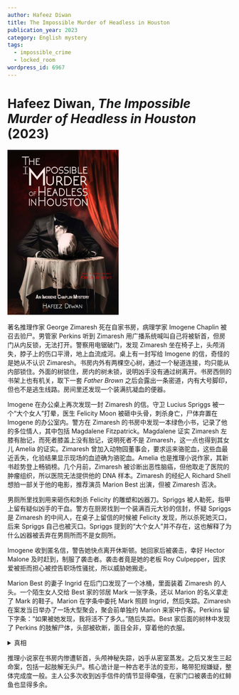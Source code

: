 ```yaml
---
author: Hafeez Diwan
title: The Impossible Murder of Headless in Houston
publication_year: 2023
category: English mystery
tags:
  - impossible_crime
  - locked_room
wordpress_id: 6967
---
```


# Hafeez Diwan, <i>The Impossible Murder of Headless in Houston</i> (2023)

<img src=images/2023_cover.jpg width=250/>

著名推理作家 George Zimaresh 死在自家书房，病理学家 Imogene Chaplin 被召去验尸。男管家 Perkins 听到 Zimaresh 用广播系统喊叫自己将被斩首，但房门从内反锁，无法打开。警察用电锯破门，发现 Zimaresh 坐在椅子上，头颅消失，脖子上的伤口平滑，地上血流成河。桌上有一封写给 Imogene 的信，奇怪的是她从不认识 Zimaresh。书房内外有两棵空心树，通过一个秘道连接，均只能从内部锁住。外面的树锁住，房内的树未锁，说明凶手没有通过树离开。书房西侧的书架上也有机关，取下一套 <i>Father Brown</i> 之后会露出一条密道，内有大号脚印，但也不是逃生线路。房间里还发现一个装满抗凝血的便器。

Imogene 在办公桌上再次发现一封 Zimaresh 的信。守卫 Lucius Spriggs 被一个“大个女人”打晕，医生 Felicity Moon 被砸中头骨，刺杀身亡，尸体弃置在 Imogene 的办公室内。警方在 Zimaresh 的书房中发现一本绿色小书，记录了他的多位情人，其中包括 Magdalene Fitzpatrick。Magdalene 证实 Zimaresh 左膝有胎记，而死者膝盖上没有胎记，说明死者不是 Zimaresh，这一点也得到其女儿 Amelia 的证实。Zimaresh 曾加入动物园董事会，要求运来骆驼血，这些血最近丢失，化验结果显示现场的血迹确为骆驼血。Amelia 也是推理小说作家，其新书趁势登上畅销榜。几个月前，Zimaresh 被诊断出恶性脑癌，但他取走了医院的肿瘤组织，所以医院无法提供他的 DNA 样本。Zimaresh 的经纪人 Richard Shell 想拍一部关于他的电影，推荐演员 Marion Best 出演，但被 Zimaresh 否决。

男厕所里找到用来砸伤和刺杀 Felicity 的雕塑和凶器刀。Spriggs 被人勒死，指甲上留有疑似凶手的干血。警方在厨房找到一个装满百元大钞的信封，怀疑 Spriggs 是 Zimaresh 的中间人，在桌子上留信的时候被 Felicity 发现，所以杀死她灭口，后来 Spriggs 自己也被灭口。Spriggs 提到的“大个女人”并不存在，这也解释了为什么凶器被丢弃在男厕所而不是女厕所。

Imogene 收到匿名信，警告她快点离开休斯顿。她回家后被袭击，幸好 Hector Malone 及时赶到，制服了袭击者。袭击者竟是她的老板 Roy Culpepper，因求爱被拒而担心被控告职场性骚扰，所以威胁她搬走。

Marion Best 的妻子 Ingrid 在后门口发现了一个冰桶，里面装着 Zimaresh 的人头。一个陌生女人交给 Best 家的邻居 Mark 一张字条，还以 Marion 的名义拿走了 Mark 的鞋子。Marion 在字条中委托 Mark 照顾 Ingrid，然后失踪。Zimaresh 在案发当日举办了一场大型聚会，聚会前单独约 Marion 来家中作客。Perkins 留下字条：“如果被她发现，我将活不了多久。”随后失踪。Best 家后面的树林中发现了 Perkins 的肢解尸体，头部被砍断，面目全非，穿着他的衣服。

<details><summary>真相</summary>
书房里的尸体是 Marion Best，Zimaresh 杀死他后将其斩首，从内侧锁住书房门，通过广播声称自己将被斩首。Zimaresh 躲在树中，通过窥伺孔观察外面的动静，伺机假扮成警察离开。Zimaresh 的杀人动机是为了新书大卖。交给 Mark 便条的女人是由 Zimaresh 或者 Perkins 假扮。Felicity 发现 Spriggs 把信放在 Imogene 的桌上，被 Spriggs 灭口，Spriggs 又被 Zimaresh 勒死。按照 Zimaresh 的指示，Perkins 在树林里肢解了他的尸体（为了掩盖左膝的胎记），然后砍碎 Marion 的头丢在一旁，伪造成自己的尸体。Perkins 把 Zimaresh 的头装进冰桶，留在 Best 家的后门口。
</details>

推理小说家在书房内惨遭斩首，头颅神秘失踪，凶手从密室蒸发。之后又发生三起命案，包括一起肢解无头尸。核心诡计是一种古老手法的变形，略带犯规嫌疑，整体完成度一般。主人公多次收到凶手信件的情节显得牵强，在家门口被袭击的红鲱鱼也显得多余。